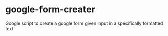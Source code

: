 # google-form-creater
Google script to create a google form given input in a specifically formatted text
